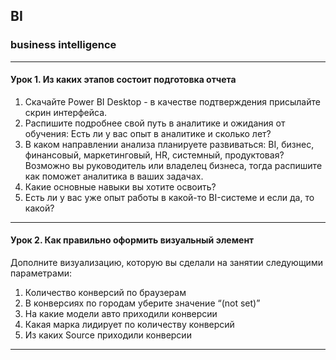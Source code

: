 ## BI
### business intelligence
______________________
#### Урок 1. Из каких этапов состоит подготовка отчета

1. Скачайте Power BI Desktop - в качестве подтверждения присылайте скрин интерфейса.
2. Распишите подробнее свой путь в аналитике и ожидания от обучения:
Есть ли у вас опыт в аналитике и сколько лет?
3. В каком направлении анализа планируете развиваться: BI, бизнес, финансовый, маркетинговый, HR, системный, продуктовая? Возможно вы руководитель или владелец бизнеса, тогда распишите как поможет аналитика в ваших задачах.
4. Какие основные навыки вы хотите освоить?
5. Есть ли у вас уже опыт работы в какой-то BI-системе и если да, то какой?
______________________

#### Урок 2. Как правильно оформить визуальный элемент

Дополните визуализацию, которую вы сделали на занятии следующими параметрами:
1. Количество конверсий по браузерам
2. В конверсиях по городам уберите значение “(not set)”
3. На какие модели авто приходили конверсии
4. Какая марка лидирует по количеству конверсий
5. Из каких Source приходили конверсии

_______________________